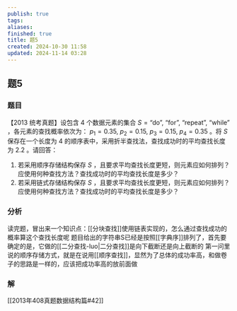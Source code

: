 ```yaml
---
publish: true
tags: 
aliases: 
finished: true
title: 题5
created: 2024-10-30 11:58
updated: 2024-11-14 03:28
---
```

## 题5
### 题目
【2013 统考真题】设包含 $4$ 个数据元素的集合 $S=\text{{“do”, “for”, “repeat”, “while”}}$ ，各元素的查找概率依次为： $p_1=0.35,\:p_2=0.15,\:p_3=0.15,\:p_4=0.35$ 。将 $S$ 保存在一个长度为 $4$ 的顺序表中，采用折半查找法，查找成功时的平均查找长度为 $2.2$ 。请回答：
1. 若采用顺序存储结构保存 $S$ ，且要求平均查找长度更短，则元素应如何排列？应使用何种查找方法？查找成功时的平均查找长度是多少？
2. 若采用链式存储结构保存 $S$ ，且要求平均查找长度更短，则元素应如何排列？应使用何种查找方法？查找成功时的平均查找长度是多少？
### 分析
读完题，冒出来一个知识点：[[分块查找]]使用链表实现的，怎么通过查找成功的概率算这个查找长度呢
题目给出的字符串S已经是按照[[字典序]]排列了，首先要确定的是，它做的[[二分查找-luo|二分查找]]是向下截断还是向上截断的
第一问里说的顺序存储方式，就是在说用[[顺序查找]]，显然为了总体的成功率高，和做卷子的思路是一样的，应该把成功率高的放前面做
### 解
[[2013年408真题数据结构篇#42]]